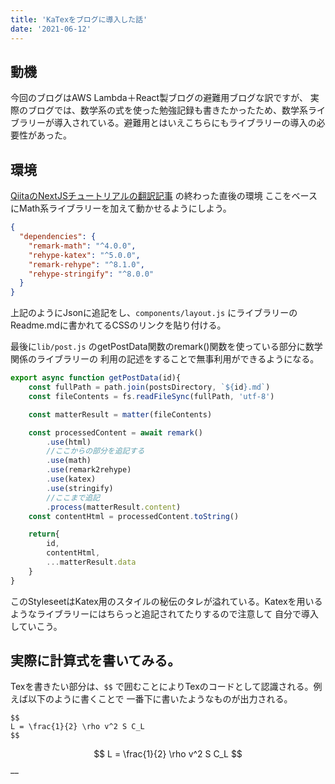 ```yaml
---
title: 'KaTexをブログに導入した話'
date: '2021-06-12'
---
```


## 動機
今回のブログはAWS Lambda＋React製ブログの避難用ブログな訳ですが、
実際のブログでは、数学系の式を使った勉強記録も書きたかったため、数学系ライブラリーが導入されている。避難用とはいえこちらにもライブラリーの導入の必要性があった。

## 環境
[QiitaのNextJSチュートリアルの翻訳記事](https://qiita.com/thesugar/items/01896c1faa8241e6b1bc) の終わった直後の環境
ここをベースにMath系ライブラリーを加えて動かせるようにしよう。

~~~json
{
  "dependencies": {
    "remark-math": "^4.0.0",
    "rehype-katex": "^5.0.0",
    "remark-rehype": "^8.1.0",
    "rehype-stringify": "^8.0.0"
  }
}
~~~
上記のようにJsonに追記をし、``components/layout.js``
にライブラリーのReadme.mdに書かれてるCSSのリンクを貼り付ける。

最後に``lib/post.js`` のgetPostData関数のremark()関数を使っている部分に数学関係のライブラリーの
利用の記述をすることで無事利用ができるようになる。

~~~js
export async function getPostData(id){
    const fullPath = path.join(postsDirectory, `${id}.md`)
    const fileContents = fs.readFileSync(fullPath, 'utf-8')

    const matterResult = matter(fileContents)

    const processedContent = await remark()
        .use(html)
        //ここからの部分を追記する
        .use(math)
        .use(remark2rehype)
        .use(katex)
        .use(stringify)
        //ここまで追記
        .process(matterResult.content)
    const contentHtml = processedContent.toString()

    return{
        id,
        contentHtml,
        ...matterResult.data
    }
}
~~~
このStyleseetはKatex用のスタイルの秘伝のタレが溢れている。Katexを用いるようなライブラリーにはちらっと追記されてたりするので注意して
自分で導入していこう。

## 実際に計算式を書いてみる。
Texを書きたい部分は、``$$`` で囲むことによりTexのコードとして認識される。例えば以下のように書くことで
一番下に書いたようなものが出力される。
~~~
$$
L = \frac{1}{2} \rho v^2 S C_L
$$
~~~

$$
L = \frac{1}{2} \rho v^2 S C_L
$$
__



